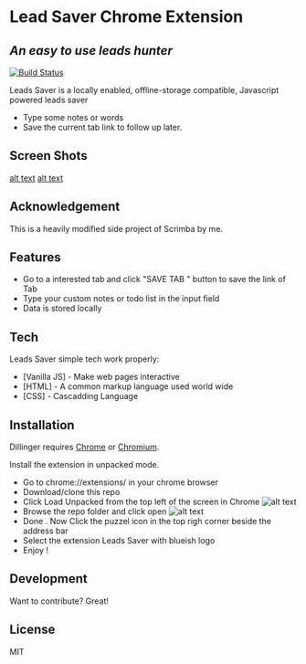 
# Lead Saver Chrome Extension
## _An easy to use leads hunter_



[![Build Status](https://travis-ci.org/joemccann/dillinger.svg?branch=master)](https://travis-ci.org/joemccann/dillinger)

Leads Saver is a locally enabled,  offline-storage compatible,
Javascript powered leads saver

- Type some notes or words
- Save the current tab link to follow up later. 

## Screen Shots
[alt text](https://siasky.net/KAALDaQ6XQe5SOJf507SxjHG5wCkL1eaz29Cv5ZwwOJ2Ng)
[alt text](https://siasky.net/MACeui9DRDUHVp0I83s3SimsRDqjtLsYNBJ_LNL_hEoCIg)

## Acknowledgement
 This is a heavily modified side project of Scrimba by me.  

## Features

- Go to a interested tab and click "SAVE TAB " button to save the link of Tab
- Type your custom notes or todo list in the input field
- Data is stored locally




## Tech

Leads Saver simple tech work properly:

- [Vanilla JS] - Make web pages interactive
- [HTML] - A common markup language used world wide
- [CSS] - Cascadding Language





## Installation

Dillinger requires [Chrome](https://www.google.com/intl/en_in/chrome/) or [Chromium](https://www.chromium.org/).

Install the extension in unpacked mode.

- Go to chrome://extensions/ in your chrome browser
- Download/clone this repo
- Click Load Unpacked from the top left of the screen in Chrome 
![alt text](https://siasky.net/CACmzERGCbathLN2ZktJZ6PhrK9r97N8XAHk4RUOU_dm5A)
- Browse the repo folder and click open 
![alt text](https://siasky.net/CACDp_Z2NkePEj92HC34DWYoAjiuClluRd3L7SyI3C8iYQ)
- Done . Now Click the puzzel icon in the top righ corner beside the address bar 
- Select the extension Leads Saver with blueish logo
- Enjoy !








## Development

Want to contribute? Great!


## License

MIT





